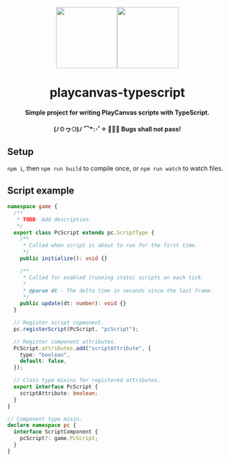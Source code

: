 

<div align="center">


<img width="140" src="https://s3-eu-west-1.amazonaws.com/static.playcanvas.com/platform/images/logo/playcanvas-logo-medium.png"/><img width="140" src="https://cdn.worldvectorlogo.com/logos/typescript.svg"/>

# playcanvas-typescript

#### Simple project for writing PlayCanvas scripts with TypeScript.

#### (ﾉ☉ヮ⚆)ﾉ ⌒*:･ﾟ✧ 🐛🐛🐛 Bugs shall not pass!

</div>

## Setup

`npm i`, then `npm run build` to compile once, or `npm run watch` to watch files.

## Script example

```ts
namespace game {
  /**
   * TODO: Add description.
   */
  export class PcScript extends pc.ScriptType {
    /**
     * Called when script is about to run for the first time.
     */
    public initialize(): void {}

    /**
     * Called for enabled (running state) scripts on each tick.
     *
     * @param dt - The delta time in seconds since the last frame.
     */
    public update(dt: number): void {}
  }

  // Register script copmonent.
  pc.registerScript(PcScript, "pcScript");

  // Register component attributes.
  PcScript.attributes.add("scriptAttribute", {
    type: "boolean",
    default: false,
  });

  // Class type mixins for registered attributes.
  export interface PcScript {
    scriptAttribute: boolean;
  }
}

// Component type mixin.
declare namespace pc {
  interface ScriptComponent {
    pcScript?: game.PcScript;
  }
}

```